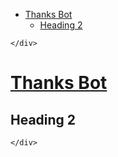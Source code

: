 <!DOCTYPE html>
<html>

<head>
  <meta charset="utf-8">
  <meta name="viewport" content="width=device-width, initial-scale=1.0">
  <title>thanksbot</title>
  <link rel="stylesheet" href="https://stackedit.io/style.css" />
</head>

<body class="stackedit">
  <div class="stackedit__left">
    <div class="stackedit__toc">
      
<ul>
<li><a href="#thanks-bot">Thanks Bot</a>
<ul>
<li><a href="#heading-2">Heading 2</a></li>
</ul>
</li>
</ul>

    </div>
  </div>
  <div class="stackedit__right">
    <div class="stackedit__html">
      <h1 id="thanks-bot"><a href="https://github.com/sundernookala/srp/thanksbot.md">Thanks Bot</a></h1>
<h2 id="heading-2">Heading 2</h2>

    </div>
  </div>
</body>

</html>
